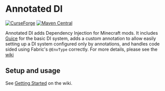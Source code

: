# Annotated DI
[![CurseForge](http://cf.way2muchnoise.eu/short_501373_downloads.svg)](https://minecraft.curseforge.com/projects/annotated-di) [![Maven Central](https://maven-badges.herokuapp.com/maven-central/dev.the-fireplace/Annotated-DI/badge.png)](https://maven-badges.herokuapp.com/maven-central/dev.the-fireplace/Annotated-DI)

Annotated DI adds Dependency Injection for Minecraft mods. It includes [Guice](https://github.com/google/guice) for the basic DI system, adds a custom annotation to allow easily setting up a DI system configured only by annotations, and handles code sided using Fabric's `@EnvType` correctly. For more details, please see the [wiki](https://github.com/The-Fireplace-Minecraft-Mods/Annotated-DI/wiki)

## Setup and usage
See [Getting Started](https://github.com/The-Fireplace-Minecraft-Mods/Annotated-DI/wiki/Getting-Started) on the wiki.

